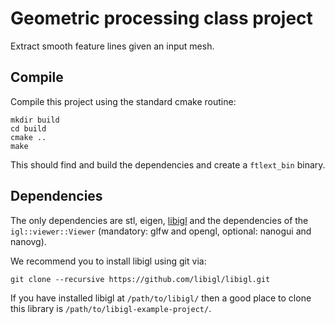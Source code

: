 # Geometric processing class project

Extract smooth feature lines given an input mesh.

## Compile

Compile this project using the standard cmake routine:

    mkdir build
    cd build
    cmake ..
    make

This should find and build the dependencies and create a `ftlext_bin` binary.

## Dependencies

The only dependencies are stl, eigen, [libigl](libigl.github.io/libigl/) and
the dependencies of the `igl::viewer::Viewer` (mandatory: glfw and
opengl, optional: nanogui and nanovg).

We recommend you to install libigl using git via:

    git clone --recursive https://github.com/libigl/libigl.git

If you have installed libigl at `/path/to/libigl/` then a good place to clone
this library is `/path/to/libigl-example-project/`.
